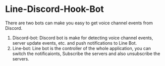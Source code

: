# Line-Discord-Hook-Bot
There are two bots can make you easy to get voice channel events from Discord.
1. Discord-bot: Discord bot is make for detecting voice channel events, server update events, etc. and push notifications to Line Bot.
2. Line-bot: Line bot is the controller of the whole application, you can switch the notificaionts, Subscribe the servers and also unsubscribe the servers. 


